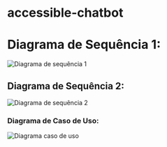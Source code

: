 # accessible-chatbot

# Diagrama de Sequência 1: 
![Diagrama de sequência 1](https://github.com/user-attachments/assets/3eddba26-a603-48c0-9a32-cae1db65662b)

## Diagrama de Sequência 2: 
![Diagrama de sequência 2](https://github.com/user-attachments/assets/db8ab849-0f03-47fb-94ba-292c6f8f59d2)

### Diagrama de Caso de Uso: 
![Diagrama caso de uso](https://github.com/user-attachments/assets/15b79983-dcfd-4b3d-8efe-594fe072a65b)
